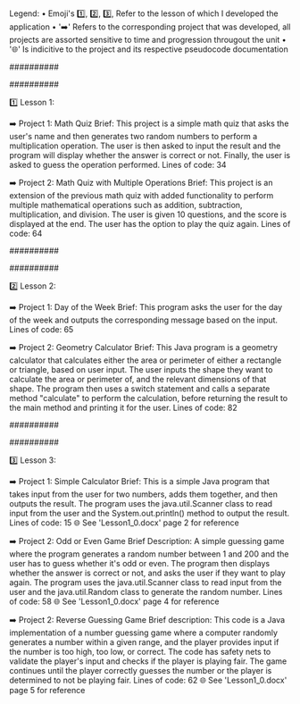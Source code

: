 Legend:
  • Emoji's 1️⃣, 2️⃣, 3️⃣, Refer to the lesson of which I developed the application
  • '➡️' Refers to the corresponding project that was developed, all projects are assorted sensitive to time and progression througout the unit
  • '🌐' Is indicitive to the project and its respective pseudocode documentation

##########

##########

1️⃣ Lesson 1:

  ➡️ Project 1: Math Quiz
      Brief: This project is a simple math quiz that asks the user's name and then generates two random numbers to perform a multiplication operation. The user is then asked to input the result and the program will display whether the answer is correct or not. Finally, the user is asked to guess the operation performed.
      Lines of code: 34

  ➡️ Project 2: Math Quiz with Multiple Operations
      Brief: This project is an extension of the previous math quiz with added functionality to perform multiple mathematical operations such as addition, subtraction, multiplication, and division. The user is given 10 questions, and the score is displayed at the end. The user has the option to play the quiz again.
      Lines of code: 64

##########

##########

2️⃣ Lesson 2:

  ➡️ Project 1: Day of the Week
      Brief: This program asks the user for the day of the week and outputs the corresponding message based on the input.
      Lines of code: 65
      
  
  ➡️ Project 2: Geometry Calculator
      Brief: This Java program is a geometry calculator that calculates either the area or perimeter of either a rectangle or triangle, based on user input. The user inputs the shape they want to calculate the area or perimeter of, and the relevant dimensions of that shape. The program then uses a switch statement and calls a separate method "calculate" to perform the calculation, before returning the result to the main method and printing it for the user.
      Lines of code: 82
      
##########

##########

3️⃣ Lesson 3: 

  ➡️ Project 1: Simple Calculator
      Brief: This is a simple Java program that takes input from the user for two numbers, adds them together, and then outputs the result. The program uses the java.util.Scanner class to read input from the user and the System.out.println() method to output the result.
      Lines of code: 15
      🌐 See 'Lesson1_0.docx' page 2 for reference
      
  ➡️ Project 2: Odd or Even Game
      Brief Description: A simple guessing game where the program generates a random number between 1 and 200 and the user has to guess whether it's odd or even. The program then displays whether the answer is correct or not, and asks the user if they want to play again. The program uses the java.util.Scanner class to read input from the user and the java.util.Random class to generate the random number.
      Lines of code: 58
      🌐 See 'Lesson1_0.docx' page 4 for reference
    
  ➡️ Project 2: Reverse Guessing Game
      Brief description: This code is a Java implementation of a number guessing game where a computer randomly generates a number within a given range, and the player provides input if the number is too high, too low, or correct. The code has safety nets to validate the player's input and checks if the player is playing fair. The game continues until the player correctly guesses the number or the player is determined to not be playing fair.
      Lines of code: 62
      🌐 See 'Lesson1_0.docx' page 5 for reference
